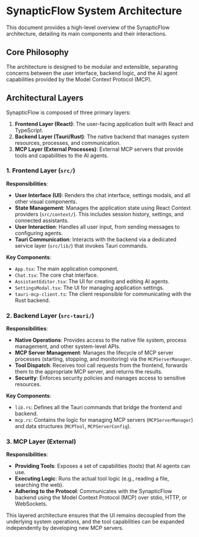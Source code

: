 # SynapticFlow System Architecture

This document provides a high-level overview of the SynapticFlow architecture, detailing its main components and their interactions.

## Core Philosophy

The architecture is designed to be modular and extensible, separating concerns between the user interface, backend logic, and the AI agent capabilities provided by the Model Context Protocol (MCP).

## Architectural Layers

SynapticFlow is composed of three primary layers:

1.  **Frontend Layer (React)**: The user-facing application built with React and TypeScript.
2.  **Backend Layer (Tauri/Rust)**: The native backend that manages system resources, processes, and communication.
3.  **MCP Layer (External Processes)**: External MCP servers that provide tools and capabilities to the AI agents.

### 1. Frontend Layer (`src/`)

**Responsibilities**:

- **User Interface (UI)**: Renders the chat interface, settings modals, and all other visual components.
- **State Management**: Manages the application state using React Context providers (`src/context/`). This includes session history, settings, and connected assistants.
- **User Interaction**: Handles all user input, from sending messages to configuring agents.
- **Tauri Communication**: Interacts with the backend via a dedicated service layer (`src/lib/`) that invokes Tauri commands.

**Key Components**:

- `App.tsx`: The main application component.
- `Chat.tsx`: The core chat interface.
- `AssistantEditor.tsx`: The UI for creating and editing AI agents.
- `SettingsModal.tsx`: The UI for managing application settings.
- `tauri-mcp-client.ts`: The client responsible for communicating with the Rust backend.

### 2. Backend Layer (`src-tauri/`)

**Responsibilities**:

- **Native Operations**: Provides access to the native file system, process management, and other system-level APIs.
- **MCP Server Management**: Manages the lifecycle of MCP server processes (starting, stopping, and monitoring) via the `MCPServerManager`.
- **Tool Dispatch**: Receives tool call requests from the frontend, forwards them to the appropriate MCP server, and returns the results.
- **Security**: Enforces security policies and manages access to sensitive resources.

**Key Components**:

- `lib.rs`: Defines all the Tauri commands that bridge the frontend and backend.
- `mcp.rs`: Contains the logic for managing MCP servers (`MCPServerManager`) and data structures (`MCPTool`, `MCPServerConfig`).

### 3. MCP Layer (External)

**Responsibilities**:

- **Providing Tools**: Exposes a set of capabilities (tools) that AI agents can use.
- **Executing Logic**: Runs the actual tool logic (e.g., reading a file, searching the web).
- **Adhering to the Protocol**: Communicates with the SynapticFlow backend using the Model Context Protocol (MCP) over stdio, HTTP, or WebSockets.

This layered architecture ensures that the UI remains decoupled from the underlying system operations, and the tool capabilities can be expanded independently by developing new MCP servers.
